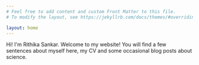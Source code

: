 ```yaml
---
# Feel free to add content and custom Front Matter to this file.
# To modify the layout, see https://jekyllrb.com/docs/themes/#overriding-theme-defaults

layout: home
---
```


Hi! I'm Rithika Sankar. Welcome to my website! You will find a few sentences about myself here, my CV and some occasional blog posts about science. 

